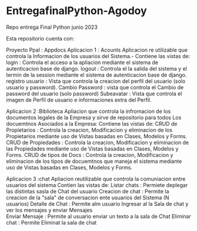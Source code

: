 # EntregafinalPython-Agodoy
Repo entrega Final  Python junio 2023

Esta repositorio cuenta con:

Proyecto Ppal   : Appdocs
Aplicacion 1    : Acounts
    Aplicacion re utilizable que controla la Informacion de los usuarios del Sistema.-
    Contiene las vistas de:
        login               : Controla el acceso a la apliacion mediante el sistema de autenticacion base de django.
        logout              : Controla el la salida del sistema y el termin de la session mediante el sistema de autenticacion base de django.
        registro usuario    : Vista que controla la creacion del perfil del usuario (solo usuario y password).
        Cambio Password     : vista que controla el Cambio de password del usuario (solo password)
        Subeavatar          : Vista que controla el imagen de Perfil de usuario e informaciones extra del Perfil.

Aplicacion 2    :Biblioteca
    Apliacion que controla la infromacion de los documentos legales de la Empresa y sirve de repositorio para todos Los docuemtnos Asociados a la Empresa:
    Contiene las vistas de:
    CRUD de Propietarios    : Controla la creacion, Modificacion y eliminacion de los Propietarios mediante uso de Vistas basadas en Clases, Modelos y Forms.
    CRUD de Propiedades     : Controla la creacion, Modificacion y eliminacion de las Propiedades mediante uso de Vistas basadas en Clases, Modelos y Forms.
    CRUD de tipos de Docs   : Controla la creacion, Modificacion y eliminacion de los tipos de docuemtnos que maneja el sistema mediante uso de Vistas basadas en Clases, Modelos y Forms.

Aplicacion 3    :chat
    Apliacion reutilizable que controla la comuniacion entre usuarios del sistema
    Contien las vistas de:
    Listar chats            : Permiete deplegar las distintas sasla de Chat del usuario
    Creacion de chat        : Permite la creacion de la "sala" de conversacion ente usuarios del Sistema (N usuarios)
    Detalle de Chat         : Permite alm usuario Ingresar al la Sala de chat y ver los mensajes y enviar Mensajes    
    Enviar Mensaje          : Permite al usuario enviar un texto a la sala de Chat
    Eliminar chat           : Permite Eliminat la sala de chat
    


